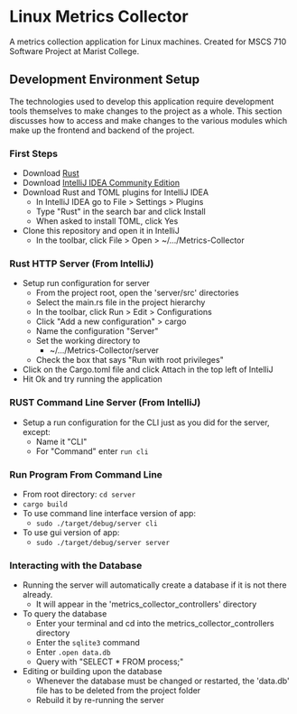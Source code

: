 # Linux Metrics Collector
A metrics collection application for Linux machines. Created for MSCS 710 Software Project at Marist College.

## Development Environment Setup
The technologies used to develop this application require development tools themselves to make changes to the project as a whole. This section discusses how to access and make changes to the various modules which make up the frontend and backend of the project.

### First Steps
* Download [Rust](https://www.rust-lang.org/tools/install)
* Download [IntelliJ IDEA Community Edition](https://www.jetbrains.com/idea/download/#section=windows)
* Download Rust and TOML plugins for IntelliJ IDEA
  * In IntelliJ IDEA go to File > Settings > Plugins
  * Type "Rust" in the search bar and click Install
  * When asked to install TOML, click Yes
* Clone this repository and open it in IntelliJ
  * In the toolbar, click File > Open > ~/.../Metrics-Collector

### Rust HTTP Server (From IntelliJ)
* Setup run configuration for server
  * From the project root, open the 'server/src' directories
  * Select the main.rs file in the project hierarchy
  * In the toolbar, click Run > Edit > Configurations
  * Click "Add a new configuration" > cargo
  * Name the configuration "Server"
  * Set the working directory to
    * ~/.../Metrics-Collector/server
  * Check the box that says "Run with root privileges"
* Click on the Cargo.toml file and click Attach in the top left of IntelliJ
* Hit Ok and try running the application

### RUST Command Line Server (From IntelliJ)
* Setup a run configuration for the CLI just as you did for the server, except:
  * Name it "CLI"
  * For "Command" enter `run cli`

### Run Program From Command Line
* From root directory: `cd server`
* `cargo build`
* To use command line interface version of app:
  * `sudo ./target/debug/server cli`
* To use gui version of app:
  * `sudo ./target/debug/server server`

### Interacting with the Database
* Running the server will automatically create a database if it is not there already.
  * It will appear in the 'metrics_collector_controllers' directory
* To query the database
  * Enter your terminal and cd into the metrics_collector_controllers directory
  * Enter the `sqlite3` command
  * Enter `.open data.db`
  * Query with "SELECT * FROM process;"
* Editing or building upon the database
  * Whenever the database must be changed or restarted, the 'data.db' file has to be deleted from the project folder
  * Rebuild it by re-running the server

